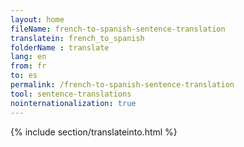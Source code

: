 ```yaml
---
layout: home
fileName: french-to-spanish-sentence-translation
translatein: french_to_spanish
folderName : translate
lang: en
from: fr
to: es
permalink: /french-to-spanish-sentence-translation
tool: sentence-translations
nointernationalization: true
---
```

{% include section/translateinto.html %}
